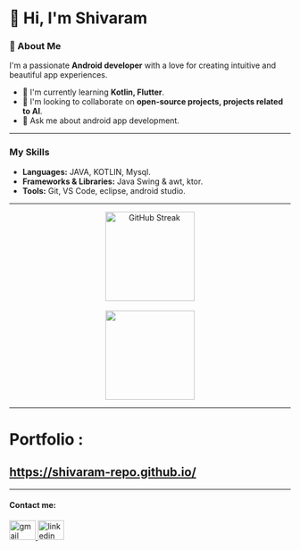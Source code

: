 # 👋 Hi, I'm Shivaram

### 🚀 About Me

I'm a passionate **Android developer** with a love for creating intuitive and beautiful app experiences. 

- 🌱 I'm currently learning **Kotlin, Flutter**.
- 👯 I'm looking to collaborate on **open-source projects, projects related to AI**.
- 💬 Ask me about android app development.

---

### My Skills

- **Languages:** JAVA, KOTLIN, Mysql.
- **Frameworks & Libraries:** Java Swing & awt, ktor.
- **Tools:** Git, VS Code, eclipse, android studio.

---

<div align="center">
  <!-- <img src="https://streak-stats.demolab.com?user=shivaram-repo&locale=en&mode=daily&theme=dark&hide_border=false&border_radius=5&order=3" height="220" alt="streak graph"  />  -->
  <img src="https://nirzak-streak-stats.vercel.app?user=shivaram-repo&theme=nightowl" height="160" alt="GitHub Streak" />
</div>
<br>
<div align="center">
  <img src='https://github-readme-stats.vercel.app/api/top-langs/?username=shivaram-repo&layout=compact&theme=radical' height="160"/>
</div>

---
# Portfolio : 
  https://shivaram-repo.github.io/ 
---
---
<h4>
    Contact me:
  </h4>
  <a href="mailto:shivaramshiva370@gmail.com" target="_blank">
    <img src="https://skillicons.dev/icons?i=gmail" width="47" height="35" alt="gmail logo"  />
  </a>

  <a href="https://www.linkedin.com/" target="_blank">
    <img src="https://skillicons.dev/icons?i=linkedin" width="47" height="35" alt="linkedin logo"  />
  </a>
